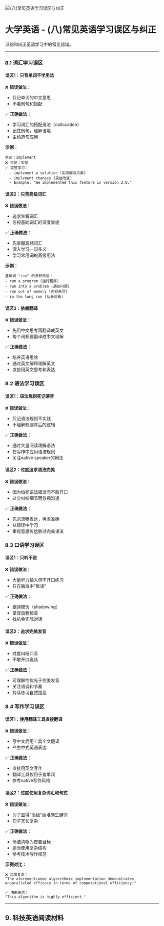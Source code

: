 ![(八)常见英语学习误区与纠正](https://via.placeholder.com/800x200?text=Common+Mistakes)

# 大学英语 - (八)常见英语学习误区与纠正

识别和纠正英语学习中的常见错误。

---


### 8.1 词汇学习误区

#### 误区1：只背单词不学用法

❌ **错误做法：**
- 只记单词的中文意思
- 不看例句和搭配

✅ **正确做法：**
- 学习词汇的搭配用法（collocation）
- 记住例句，理解语境
- 主动造句应用

**示例：**
```
单词：implement
❌ 只记：实现
✅ 完整学习：
  - implement a solution (实现解决方案)
  - implement changes (实施改变)
  - Example: "We implemented this feature in version 2.0."
```

#### 误区2：只背高级词汇

❌ **错误做法：**
- 追求生僻词汇
- 忽视基础词汇的深度掌握

✅ **正确做法：**
- 先掌握高频词汇
- 深入学习一词多义
- 学习常用词的高级用法

**示例：**
```
基础词 "run" 的多种用法：
- run a program (运行程序)
- run into a problem (遇到问题)
- run out of memory (内存耗尽)
- in the long run (从长远看)
```

#### 误区3：依赖翻译

❌ **错误做法：**
- 先用中文思考再翻译成英文
- 每个词都要翻译成中文理解

✅ **正确做法：**
- 培养英语思维
- 通过英文解释理解英文
- 直接用英文思考和表达

### 8.2 语法学习误区

#### 误区1：语法规则死记硬背

❌ **错误做法：**
- 只记语法规则不实践
- 不理解规则背后的逻辑

✅ **正确做法：**
- 通过大量阅读理解语法
- 在写作中应用语法规则
- 关注native speaker的用法

#### 误区2：过度追求语法完美

❌ **错误做法：**
- 因为怕犯语法错误而不敢开口
- 过分纠结细节而忽视沟通

✅ **正确做法：**
- 先求流畅表达，再求准确
- 从错误中学习
- 重视意思传达胜过完美语法

### 8.3 口语学习误区

#### 误区1：只听不说

❌ **错误做法：**
- 大量听力输入但不开口练习
- 只在脑海中"默读"

✅ **正确做法：**
- 跟读模仿（shadowing）
- 录音自我检查
- 找机会实际对话

#### 误区2：追求完美发音

❌ **错误做法：**
- 过度纠结口音
- 不敢开口说话

✅ **正确做法：**
- 可理解性优先于完美发音
- 关注语调和节奏
- 持续练习自然提高

### 8.4 写作学习误区

#### 误区1：使用翻译工具直接翻译

❌ **错误做法：**
- 写中文后用工具全文翻译
- 产生中式英语表达

✅ **正确做法：**
- 直接用英文写作
- 翻译工具仅用于查单词
- 参考native写作风格

#### 误区2：过度使用复杂词汇和句式

❌ **错误做法：**
- 为了显得"高级"而堆砌生僻词
- 句子冗长复杂

✅ **正确做法：**
- 简洁清晰为首要目标
- 适当使用复杂结构
- 参考技术写作规范

**示例对比：**
```
❌ 过度复杂：
"The aforementioned algorithmic implementation demonstrates 
unparalleled efficacy in terms of computational efficiency."

✅ 清晰简洁：
"This algorithm is highly efficient."
```

---

## 9. 科技英语阅读材料